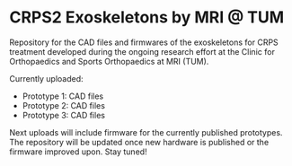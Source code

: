 # CRPS2 Exoskeletons by MRI @ TUM
Repository for the CAD files and firmwares of the exoskeletons for CRPS treatment developed during the ongoing research effort at the Clinic for Orthopaedics and Sports Orthopaedics at MRI (TUM).

Currently uploaded:
- Prototype 1: CAD files
- Prototype 2: CAD files
- Prototype 3: CAD files

Next uploads will include firmware for the currently published prototypes. The repository will be updated once new hardware is published or the firmware improved upon. Stay tuned!
